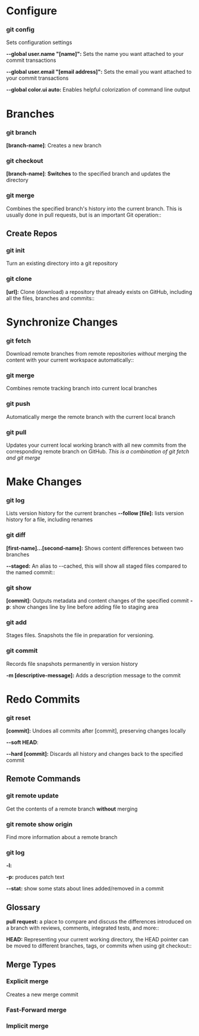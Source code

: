 # Configure #
### git config ###

Sets configuration settings

**--global user.name "[name]":**  Sets the name you want attached to your commit transactions

**--global user.email "[email address]":** Sets the email you want attached to your commit transactions

**--global color.ui auto:** Enables helpful colorization of command line output


# Branches #
### git branch ###
**[branch-name]**: Creates a new branch

### git checkout ###
**[branch-name]**: **Switches** to the specified branch and updates the directory

### git merge ###
Combines the specified branch's history into the current branch. This is usually done in pull requests, but is an important Git operation::


## Create Repos ##
### git init ###
Turn an existing directory into a git repository

### git clone ###
**[url]:** Clone (download) a repository that already exists on GitHub, including all the files, branches and commits::


# Synchronize Changes #
### git fetch ###
Download remote branches from remote repositories *without* merging the content with your current workspace automatically::

### git merge ###
Combines remote tracking branch into current local branches

### git push ###
Automatically merge the remote branch with the current local branch

### git pull ###
Updates your current local working branch with all new commits from the corresponding remote branch on GitHub. *This is a combination of git fetch and git merge*


# Make Changes #
### git log ###
Lists version history for the current branches
**--follow [file]:** lists version history for a file, including renames

### git diff ###
**[first-name]...[second-name]:** Shows content differences between two branches

**--staged:** An alias to --cached, this will show all staged files compared to the named commit::

### git show ###
**[commit]:** Outputs metadata and content changes of the specified commit
**-p**: show changes line by line before adding file to staging area

### git add ###
Stages files. Snapshots the file in preparation for versioning.

### git commit ###
Records file snapshots permanently in version history

**-m [descriptive-message]:**  Adds a description message to the commit


# Redo Commits #
### git reset ###
**[commit]:** Undoes all commits after [commit], preserving changes locally

**--soft HEAD**:

**--hard [commit]:** Discards all history and changes back to the specified commit


## Remote Commands ##
### git remote update ###
Get the contents of a remote branch **without** merging

### git remote show origin ###
Find more information about a remote branch

### git log ###
**-l:**

**-p:** produces patch text

**--stat:** show some stats about lines added/removed  in a commit

## Glossary ##
**pull request:** a place to compare and discuss the differences introduced on a branch with reviews, comments, integrated tests, and more::

**HEAD:** Representing your current working directory, the HEAD pointer can be moved to different branches, tags, or commits when using git checkout::

## Merge Types ##
### Explicit merge ###
Creates a new merge commit

### Fast-Forward merge ###


### Implicit merge ###
